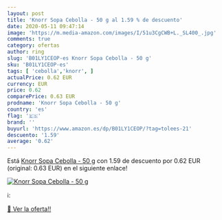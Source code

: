 ```yaml
---
layout: post
title: 'Knorr Sopa Cebolla - 50 g al 1.59 % de descuento'
date: 2020-05-11 09:47:14
image: 'https://m.media-amazon.com/images/I/51u3CgCWB+L._SL400_.jpg'
comments: true
category: ofertas
author: ring
slug: 'B01LY1CEOP-es Knorr Sopa Cebolla - 50 g'
sku: 'B01LY1CEOP-es'
tags: [ 'cebolla','knorr', ]
actualPrice: 0.62 EUR
currency: EUR
price: 0.62
comparePrice: 0.63 EUR
prodname: 'Knorr Sopa Cebolla - 50 g'
country: 'es'
flag: '🇪🇸'
brand: ''
buyurl: 'https://www.amazon.es/dp/B01LY1CEOP/?tag=tolees-21'
descuento: '1.59'
average: '0.62'
---
```


Está [Knorr Sopa Cebolla - 50 g](https://www.amazon.es/dp/B01LY1CEOP/?tag=tolees-21) con 1.59 de descuento por 0.62 EUR (original: 0.63 EUR) en el siguiente enlace!

[![Knorr Sopa Cebolla - 50 g](https://m.media-amazon.com/images/I/51u3CgCWB+L._SL400_.jpg)](https://www.amazon.es/dp/B01LY1CEOP/?tag=tolees-21)

ℹ️:


[🛒 Ver la oferta!!](https://www.amazon.es/dp/B01LY1CEOP/?tag=tolees-21)
